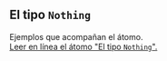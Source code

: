 ## El tipo `Nothing`

Ejemplos que acompañan el átomo.  
[Leer en línea el átomo "El tipo `Nothing`".](https://stepik.org/lesson/350666/step/1)